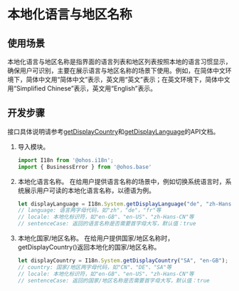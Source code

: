 # 本地化语言与地区名称


## 使用场景

本地化语言与地区名称是指界面的语言列表和地区列表按照本地的语言习惯显示，确保用户可识别，主要在展示语言与地区名称的场景下使用。例如，在简体中文环境下，简体中文用“简体中文”表示，英文用“英文”表示；在英文环境下，简体中文用“Simplified Chinese”表示，英文用“English”表示。


## 开发步骤

接口具体说明请参考[getDisplayCountry](../reference/apis/js-apis-i18n.md#getdisplaycountry9)和[getDisplayLanguage](../reference/apis/js-apis-i18n.md#getdisplaylanguage9)的API文档。

1. 导入模块。
   ```ts
   import I18n from '@ohos.i18n';
   import { BusinessError } from '@ohos.base'
   ```

2. 本地化语言名称。
   在给用户提供语言名称的场景中，例如切换系统语言时，系统展示用户可读的本地化语言名称，以德语为例。
   ```ts
   let displayLanguage = I18n.System.getDisplayLanguage("de", "zh-Hans-CN"); // 德语
   // language: 语言两字母代码，如"zh"，"de"，"fr"等
   // locale: 本地化标识符，如"en-GB"、"en-US"、"zh-Hans-CN"等
   // sentenceCase: 返回的语言名称是否需要首字母大写，默认值：true
   ```

3. 本地化国家/地区名称。
   在给用户提供国家/地区名称时，getDisplayCountry()返回本地化的国家/地区名称。
   ```ts
   let displayCountry = I18n.System.getDisplayCountry("SA", "en-GB"); // Saudi Arabia
   // country: 国家/地区两字母代码，如"CN"、"DE"、"SA"等
   // locale: 本地化标识符，如"en-GB"、"en-US"、"zh-Hans-CN"等
   // sentenceCase: 返回的国家/地区名称是否需要首字母大写，默认值：true
   ```
